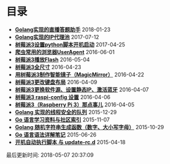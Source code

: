 目录
===

* **[Golang实现的直播答题助手](http://yupae.cn/2018/01/23/answer.html)** 2018-01-23
* **[Golang实现的IP代理池](http://yupae.cn/2017/07/12/goproxypool.html)** 2017-07-12
* **[树莓派3设置python脚本开机启动](http://yupae.cn/2017/04/25/raspistartup.html)** 2017-04-25
* **[爬虫常用的浏览器UserAgent](http://yupae.cn/2016/06/01/useragent.html)** 2016-06-01
* **[树莓派3播放Flash](http://yupae.cn/2016/05/04/raspi-flash.html)** 2016-05-04
* **[树莓派3全尺寸](http://yupae.cn/2016/04/23/raspi-size.html)** 2016-04-23
* **[用树莓派3制作智能镜子（MagicMirror）](http://yupae.cn/2016/04/22/magicmirror.html)** 2016-04-22
* **[树莓派3更改键盘布局](http://yupae.cn/2016/04/09/raspberrypi4.html)** 2016-04-09
* **[树莓派3更换软件源、设置静态IP、激活蓝牙](http://yupae.cn/2016/04/07/raspberrypi3.html)** 2016-04-07
* **[树莓派3 raspi-config 设置](http://yupae.cn/2016/04/06/raspberrypi2.html)** 2016-04-06
* **[树莓派3（Raspberry Pi 3）那点事儿](http://yupae.cn/2016/04/05/raspberrypi1.html)** 2016-04-05
* **[Golang 实现的线程安全的队列](http://yupae.cn/2015/12/29/goquery.html)** 2015-12-29
* **[Go 语言学习资料与社区索引](http://yupae.cn/2015/11/07/reference.html)** 2015-11-07
* **[Golang 随机字符串生成函数（数字、大小写字母）](http://yupae.cn/2015/10/29/rand.html)** 2015-10-29
* **[Go 语言语法详解笔记](http://yupae.cn/2015/06/26/gogrammar.html)** 2015-06-26
* **[开机自动执行脚本 与 update-rc.d](http://yupae.cn/2015/04/18/linuxstart.html)** 2015-04-18


最后更新时间: 2018-05-07 20:37:09
